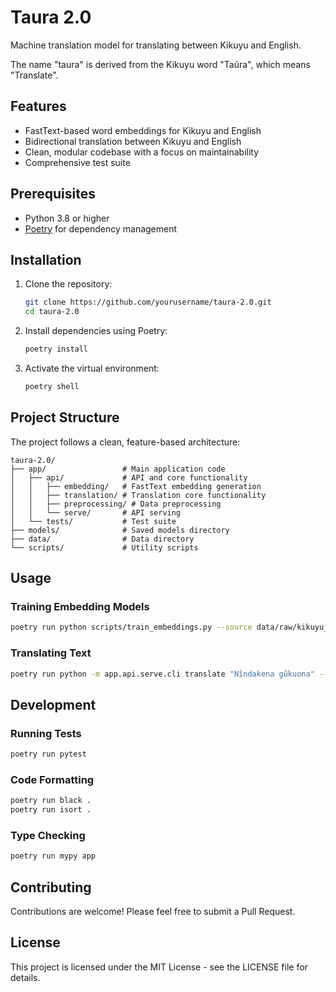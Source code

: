 # Taura 2.0

Machine translation model for translating between Kikuyu and English.

The name "taura" is derived from the Kikuyu word "Taũra", which means "Translate".

## Features

- FastText-based word embeddings for Kikuyu and English
- Bidirectional translation between Kikuyu and English
- Clean, modular codebase with a focus on maintainability
- Comprehensive test suite

## Prerequisites

- Python 3.8 or higher
- [Poetry](https://python-poetry.org/docs/#installation) for dependency management

## Installation

1. Clone the repository:
   ```bash
   git clone https://github.com/yourusername/taura-2.0.git
   cd taura-2.0
   ```

2. Install dependencies using Poetry:
   ```bash
   poetry install
   ```

3. Activate the virtual environment:
   ```bash
   poetry shell
   ```

## Project Structure

The project follows a clean, feature-based architecture:

```
taura-2.0/
├── app/                 # Main application code
│   ├── api/             # API and core functionality
│   │   ├── embedding/   # FastText embedding generation
│   │   ├── translation/ # Translation core functionality
│   │   ├── preprocessing/ # Data preprocessing
│   │   └── serve/       # API serving
│   └── tests/           # Test suite
├── models/              # Saved models directory
├── data/                # Data directory
└── scripts/             # Utility scripts
```

## Usage

### Training Embedding Models

```bash
poetry run python scripts/train_embeddings.py --source data/raw/kikuyu_english_pairs.csv
```

### Translating Text

```bash
poetry run python -m app.api.serve.cli translate "Nĩndakena gũkuona" --source kikuyu --target english
```

## Development

### Running Tests

```bash
poetry run pytest
```

### Code Formatting

```bash
poetry run black .
poetry run isort .
```

### Type Checking

```bash
poetry run mypy app
```

## Contributing

Contributions are welcome! Please feel free to submit a Pull Request.

## License

This project is licensed under the MIT License - see the LICENSE file for details.
